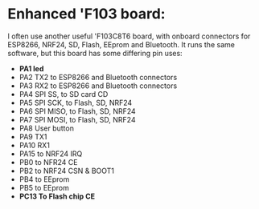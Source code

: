 # Enhanced 'F103 board:

I often use another useful 'F103C8T6 board, with onboard connectors for ESP8266, NRF24, SD, Flash, EEprom and Bluetooth.
It runs the same software, but this board has some differing pin uses:
 - __PA1 led__
 - PA2 TX2 to ESP8266 and Bluetooth connectors
 - PA3 RX2 to ESP8266 and Bluetooth connectors 
 - PA4 SPI SS, to SD card CD
 - PA5 SPI SCK, to Flash, SD, NRF24
 - PA6 SPI MISO, to Flash, SD, NRF24
 - PA7 SPI MOSI, to Flash, SD, NRF24
 - PA8 User button
 - PA9 TX1
 - PA10 RX1
 - PA15 to NRF24 IRQ
 - PB0 to NFR24 CE
 - PB2 to NRF24 CSN & BOOT1
 - PB4 to EEprom
 - PB5 to EEprom
 - __PC13 To Flash chip CE__

